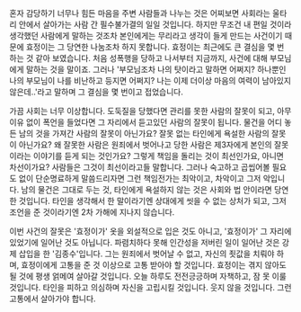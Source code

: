 혼자 감당하기 너무나 힘든 마음을 주변 사람들과 나누는 것은 어찌보면 사회라는 울타리 안에서 살아가는 사람 간 필수불가결의 일일 것입니다. 하지만 무조건 내 편일 것이라 생각했던 사람에게 말하는 것조차 본인에게는 무리라고 생각이 들게 만드는 사건이기 때문에 효정이는 그 당연한 나눔조차 하지 못합니다. 효정이는 최근에도 큰 결심을 몇 번 하는 것 같아 보였습니다. 처음 성폭행을 당하고 나서부터 지금까지, 사건에 대해 부모님에게 말하는 것을 말이죠. 그러나 '부모님조차 나의 탓이라고 말하면 어쩌지? 하나뿐인 나의 부모님이 나를 비난하고 등지면 어쩌지? 나는 이제 더이상 마음의 여력이 남아있지 않은데..'라고 말하며 그 결심을 몇 번이고 접었습니다.

가끔 사회는 너무 이상합니다. 도둑질을 당했다면 관리를 못한 사람의 잘못이 되고, 아무 이유 없이 폭언을 들었다면 그 자리에서 듣고있던 사람의 잘못이 됩니다. 물건을 어디 놓든 남의 것을 가져간 사람의 잘못이 아닌가요? 잘못 없는 타인에게 욕설한 사람의 잘못이 아닌가요? 왜 잘못한 사람은 원죄에서 벗어나고 당한 사람은 제3자에게 본인의 잘못이라는 이야기를 듣게 되는 것인가요? 그렇게 책임을 돌리는 것이 최선인가요, 아니면 차선이가요? 사람들은 그것이 최선이라고들 말합니다. 그러나 숙고하고 곱씹어볼 필요도 없이 단순명료하게 말씀드리자면 그런 책임전가는 최악이고, 차악이고 그저 악입니다. 남의 물건은 그대로 두는 것, 타인에게 욕설하지 않는 것은 사회와 법 안이라면 당연한 것입니다. 타인을 생각해서 한 말이라기엔 상대에게 씻을 수 없는 상처가 되고, 그저 조언을 준 것이라기엔 2차 가해에 지나지 않습니다. 

이번 사건의 잘못은 '효정이가' 옷을 외설적으로 입은 것도 아니고, '효정이가' 그 자리에 있었기에 일어난 것도 아닙니다. 파렴치하다 못해 인간성을 저버린 일이 일어난 것은 강제 삽입을 한 '김종수'입니다. 그는 원죄에서 벗어날 수 없고, 자신의 죗값을 치뤄야 하며, 효정이에게 고통을 준 것 이상으로 고통 받아야 할 것입니다. 효정이는 겪지 않아도 될 것에 평생 얽메여 살아갈 것입니다. 오늘 하루도 전전긍긍하며 자책하고, 잠 못 이룰 것입니다. 타인을 피하고 의심하며 자신을 고립시킬 것입니다. 웃지 않을 것입니다. 그런 고통에서 살아가야 합니다.
